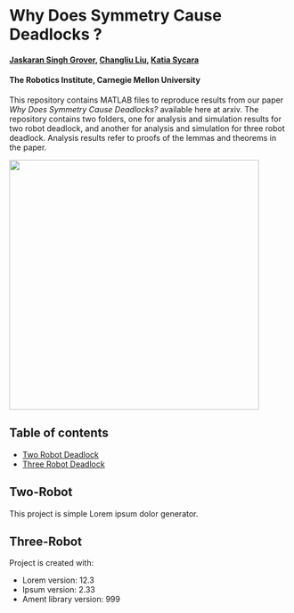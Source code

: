 # Why Does Symmetry Cause Deadlocks ?
#### [Jaskaran Singh Grover](https://www.ri.cmu.edu/ri-people/jaskaran-grover/), [Changliu Liu](http://www.cs.cmu.edu/~cliu6/), [Katia Sycara](http://www.cs.cmu.edu/~sycara/)
#### The Robotics Institute, Carnegie Mellon University

This repository contains MATLAB files to reproduce results from our paper *Why Does Symmetry Cause Deadlocks?* available here at arxiv. The repository contains two folders, one for analysis and simulation results for two robot deadlock, and another for analysis and simulation for three robot deadlock. Analysis results refer to proofs of the lemmas and theorems in the paper.

<img src="https://github.com/jaskarangrover92/ifactest2/blob/master/deadlockexample.png" width="448">


## Table of contents
* [Two Robot Deadlock](#Two-Robot)
* [Three Robot Deadlock](#Three-Robot)


## Two-Robot
This project is simple Lorem ipsum dolor generator.
	
## Three-Robot
Project is created with:
* Lorem version: 12.3
* Ipsum version: 2.33
* Ament library version: 999
	
